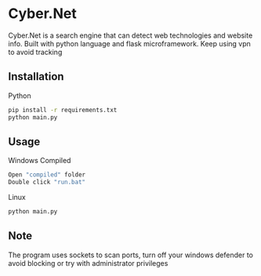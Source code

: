# Cyber.Net

Cyber.Net is a search engine that can detect web technologies and website info. Built with python language and flask microframework. Keep using vpn to avoid tracking

## Installation

Python

```bash
pip install -r requirements.txt
python main.py
```


## Usage

Windows Compiled

```bash
Open "compiled" folder
Double click "run.bat"
```
Linux

```bash
python main.py
```
## Note
The program uses sockets to scan ports, turn off your windows defender to avoid blocking or try with administrator privileges

